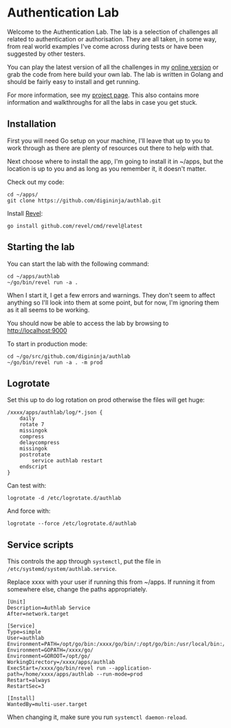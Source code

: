 # Authentication Lab

Welcome to the Authentication Lab. The lab is a selection of challenges all related to authentication or authorisation. They are all taken, in some way, from real world examples I've come across during tests or have been suggested by other testers.

You can play the latest version of all the challenges in my <a href="https://authlab.digi.ninja">online version</a> or grab the code from here build your own lab. The lab is written in Golang and should be fairly easy to install and get running.

For more information, see my <a href="https://digi.ninja/projects/authlab.php">project page</a>. This also contains more information and walkthroughs for all the labs in case you get stuck.

## Installation

First you will need Go setup on your machine, I'll leave that up to you to work through as there are plenty of resources out there to help with that.

Next choose where to install the app, I'm going to install it in ~/apps, but the location is up to you and as long as you remember it, it doesn't matter.

Check out my code:

```
cd ~/apps/
git clone https://github.com/digininja/authlab.git
```

Install [Revel](https://github.com/revel/revel):

```
go install github.com/revel/cmd/revel@latest
```

## Starting the lab

You can start the lab with the following command:

```
cd ~/apps/authlab
~/go/bin/revel run -a .
```

When I start it, I get a few errors and warnings. They don't seem to affect anything so I'll look into them at some point, but for now, I'm ignoring them as it all seems to be working.

You should now be able to access the lab by browsing to <http://localhost:9000>

To start in production mode:

```
cd ~/go/src/github.com/digininja/authlab
~/go/bin/revel run -a . -m prod
```

## Logrotate

Set this up to do log rotation on prod otherwise the files will get huge:

```
/xxxx/apps/authlab/log/*.json {
	daily
	rotate 7
	missingok
	compress
	delaycompress
	missingok
	postrotate
		service authlab restart
	endscript
}
```

Can test with:

```
logrotate -d /etc/logrotate.d/authlab
```

And force with:

```
logrotate --force /etc/logrotate.d/authlab 
```

## Service scripts

This controls the app through `systemctl`, put the file in `/etc/systemd/system/authlab.service`.

Replace xxxx with your user if running this from ~/apps. If running it from somewhere else, change the paths appropriately.

```
[Unit]
Description=Authlab Service
After=network.target

[Service]
Type=simple
User=authlab
Environment=PATH=/opt/go/bin:/xxxx/go/bin/:/opt/go/bin:/usr/local/bin:/usr/bin:/bin
Environment=GOPATH=/xxxx/go/
Environment=GOROOT=/opt/go/
WorkingDirectory=/xxxx/apps/authlab
ExecStart=/xxxx/go/bin/revel run --application-path=/home/xxxx/apps/authlab --run-mode=prod
Restart=always
RestartSec=3

[Install]
WantedBy=multi-user.target
```

When changing it, make sure you run `systemctl daemon-reload`.
